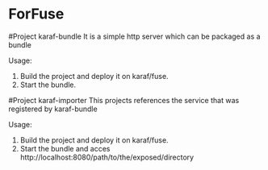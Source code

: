 # ForFuse
#Project karaf-bundle
It is a simple http server which can be packaged as a bundle

Usage: 
1. Build the project and deploy it on karaf/fuse.
2. Start the bundle.


#Project karaf-importer
This projects references the service that was registered by karaf-bundle

Usage:
1. Build the project and deploy it on karaf/fuse.
2. Start the bundle and acces http://localhost:8080/path/to/the/exposed/directory
